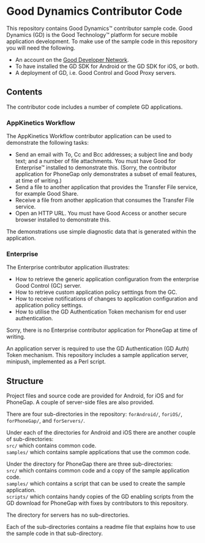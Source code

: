 Good Dynamics Contributor Code
==============================
This repository contains Good Dynamics&trade; contributor sample code. Good
Dynamics (GD) is the Good Technology&trade; platform for secure mobile
application development. To make use of the sample code in this repository you
will need the following.

- An account on the [Good Developer Network](https://developer.good.com).
- To have installed the GD SDK for Android or the GD SDK for iOS, or both.
- A deployment of GD, i.e. Good Control and Good Proxy servers.

Contents
--------
The contributor code includes a number of complete GD applications.

### AppKinetics Workflow
The AppKinetics Workflow contributor application can be used to demonstrate the
following tasks:

-   Send an email with To, Cc and Bcc addresses; a subject line and body text;
    and a number of file attachments. You must have Good for Enterprise&trade;
    installed to demonstrate this. (Sorry, the contributor application for
    PhoneGap only demonstrates a subset of email features, at time of writing.)
-   Send a file to another application that provides the Transfer File service,
    for example Good Share.
-   Receive a file from another application that consumes the Transfer File
    service.
-   Open an HTTP URL. You must have Good Access or another secure browser
    installed to demonstrate this.

The demonstrations use simple diagnostic data that is generated within the
application.

### Enterprise
The Enterprise contributor application illustrates:

-   How to retrieve the generic application configuration from the enterprise
    Good Control (GC) server.
-   How to retrieve custom application policy setttings from the GC.
-   How to receive notifications of changes to application configuration and
    application policy settings.
-   How to utilise the GD Authentication Token mechanism for end user
    authentication.

Sorry, there is no Enterprise contributor application for PhoneGap at time of
writing.

An application server is required to use the GD Authentication (GD Auth) Token
mechanism. This repository includes a sample application server, minipush,
implemented as a Perl script.

Structure
---------
Project files and source code are provided for Android, for iOS and for
PhoneGap. A couple of server-side files are also provided.

There are four sub-directories in the repository: `forAndroid/`, `foriOS/`,
`forPhoneGap/`, and `forServers/`.

Under each of the directories for Android and iOS there are another couple of
sub-directories:  
`src/` which contains common code.  
`samples/` which contains sample applications that use the common code.

Under the directory for PhoneGap there are three sub-directories:  
`src/` which contains common code and a copy of the sample application code.  
`samples/` which contains a script that can be used to create the sample
application.  
`scripts/` which contains handy copies of the GD enabling scripts from the GD
download for PhoneGap with fixes by contributors to this repository.

The directory for servers has no sub-directories.

Each of the sub-directories contains a readme file that explains how to use the
sample code in that sub-directory.
